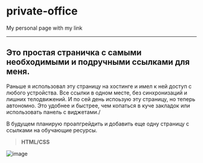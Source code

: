 # private-office
My personal page with my link

---

<h2>Это простая страничка с самыми необходимыми и подручными ссылками для меня.</h2>
Раньше я использовал эту страницу на хостинге и имел к ней доступ с любого устройства.
Все ссылки в одном месте, без синхронизаций и лишних телодвижений. И по сей день испоьзую эту страницу,
но теперь автономно. Это удобнее и быстрее, чем копаться в куче закладок или использовать панель с виджетами./

В будущем планирую проапгрейдить и добавить еще одну страницу с ссылками на обучающие ресурсы. 

> **HTML/CSS**

![image](https://github.com/wingofnight/private-office/blob/main/images/2023-02-07-12-20-07.gif)
